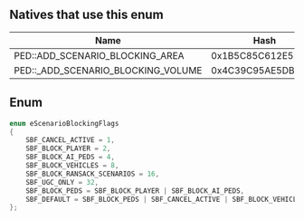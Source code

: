 ## Natives that use this enum
| Name                                   | Hash               |
|----------------------------------------|--------------------|
| PED::ADD\_SCENARIO\_BLOCKING\_AREA     | 0x1B5C85C612E5256E |
| PED::\_ADD\_SCENARIO\_BLOCKING\_VOLUME | 0x4C39C95AE5DB1329 |
## Enum
```cpp
enum eScenarioBlockingFlags
{
	SBF_CANCEL_ACTIVE = 1,
	SBF_BLOCK_PLAYER = 2,
	SBF_BLOCK_AI_PEDS = 4,
	SBF_BLOCK_VEHICLES = 8,
	SBF_BLOCK_RANSACK_SCENARIOS = 16,
	SBF_UGC_ONLY = 32,
	SBF_BLOCK_PEDS = SBF_BLOCK_PLAYER | SBF_BLOCK_AI_PEDS,
	SBF_DEFAULT = SBF_BLOCK_PEDS | SBF_CANCEL_ACTIVE | SBF_BLOCK_VEHICLES,
};
```